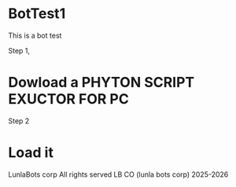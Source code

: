 # BotTest1
This is a bot test

Step 1, 

# Dowload a PHYTON SCRIPT EXUCTOR FOR PC

Step 2 
# Load it

LunlaBots corp
All rights served
LB CO (lunla bots corp) 2025-2026



